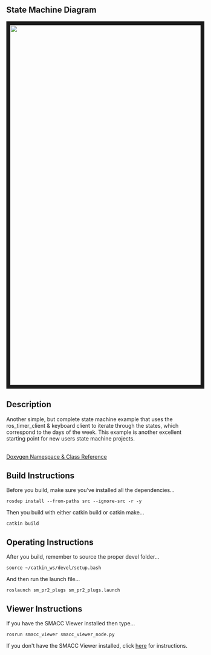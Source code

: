   <h2>State Machine Diagram</h2>
 <img src="https://github.com/reelrbtx/SMACC/blob/master/smacc_sm_reference_library/sm_pr2_plugs/docs/smacc_state_machine_20200206-003738.dot.svg" width="950" align="center" border="10"/> 
 
 <h2>Description</h2> Another simple, but complete state machine example that uses the ros_timer_client & keyboard client to iterate through the states, which correspond to the days of the week. This example is another excellent starting point for new users state machine projects.<br></br>
  
 <a href="https://reelrbtx.github.io/SMACC_Documentation/master/html/namespacesm__three__some.html">Doxygen Namespace & Class Reference</a> 
 
 <h2>Build Instructions</h2>
Before you build, make sure you've installed all the dependencies...

```
rosdep install --from-paths src --ignore-src -r -y 
```

Then you build with either catkin build or catkin make...

```
catkin build
```

<h2>Operating Instructions</h2>
After you build, remember to source the proper devel folder...

```
source ~/catkin_ws/devel/setup.bash
```

And then run the launch file...

```
roslaunch sm_pr2_plugs sm_pr2_plugs.launch
```

 <h2>Viewer Instructions</h2>
If you have the SMACC Viewer installed then type...

```
rosrun smacc_viewer smacc_viewer_node.py
``` 

If you don't have the SMACC Viewer installed, click <a href="http://smacc.ninja/smacc-viewer/">here</a> for instructions.

